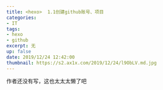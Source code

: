 ```yaml
---
title: <hexo>  1.1创建github账号、项目
categories:
- IT
tags: 
- hexo
- github
excerpt: 无
up: false
date: 2019/12/24 12:42:00
thumbnail: https://s2.ax1x.com/2019/12/24/l9ObLV.md.jpg
---
```

作者还没有写，这也太太太懒了吧
